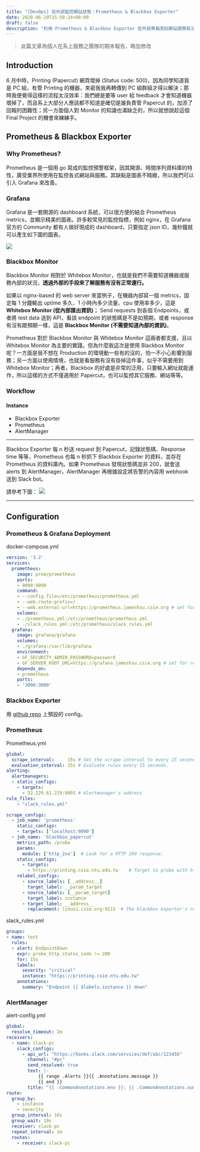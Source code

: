 ```yaml
---
title: "[DevOps] 從外部監控網站狀態：Prometheus & Blackbox Exporter"
date: 2020-06-29T15:58:24+08:00
draft: false
description: "利用 Prometheus & Blackbox Exporter 從外部黑箱測試網站服務有沒有正常運作"
---
```


> 此篇文章為個人在系上服務之團隊的期末報告，略加修改

## Introduction

6 月中時，Printing (Papercut) 網頁壞掉 (Status code: 500)，因為同學知道我是 PC 組，有管 Printing 的機器，來密我我再轉傳到 PC 組群組才得以解決；那時我便覺得這樣的流程太沒效率：我們總是要等 user 給 feedback 才會知道機器壞掉了，而且系上大部分人應該都不知道是確切是誰負責管 Papercut 的，加添了回報的困難性；另一方面個人對 Monitor 的知識也滿缺乏的，所以就想說趁這個 Final Project 的機會來練練手。

## Prometheus & Blackbox Exporter

### Why Prometheus?

Prometheus 是一個用 go 寫成的監控預警框架，因其開源、時間序列資料庫的特性，廣受業界所使用在監控各式網站與服務。其缺點是圖表不精緻，所以我們可以引入 Grafana 來改善。

### Grafana

Grafana 是一套開源的 dashboard 系統，可以很方便的結合 Prometheus metrics，並顯示精美的圖表。許多較常見的監控指標，例如 nginx，在 Grafana 官方的 Community 都有人做好現成的 dashboard，只要指定 json ID，幾秒鐘就可以產生如下圖的圖表。

![](https://i.imgur.com/esUS1Wr.png)

### Blackbox Monitor

Blackbox Monitor 相對於 Whitebox Monitor，也就是我們不需要知道機器或服務內部的狀況，**透過外部的手段來了解服務有沒有正常運行。**

如果以 nginx-based 的 web server 來當例子，在機器內部寫一個 metrics，固定每 1 分鐘輸出 uptime 多久、1 小時內多少流量、cpu 使用率多少，這是 **Whitebox Monitor (從內部匯出資訊)**；
Send requests 到各個 Endpoints，或者將 test data 送到 API，看該 endpoint 的狀態碼是不是如預期，或者 response 有沒有跟預期一樣，這是 **Blackbox Monitor (不需要知道內部的資訊)**。

Prometheus 對於 Blackbox Monitor 與 Whitebox Monitor 這兩者都支援，且以 Whitebox Monitor 為主要的實踐。但為什麼我這次是使用 Blackbox Monitor 呢？一方面是我不想在 Production 的環境動一些有的沒的，怕一不小心影響到服務；另一方面以使用情境，也就是看服務有沒有掛掉這件事，似乎不需要用到 Whitebox Monitor；再者，Blackbox 的好處是非常的泛用，只要輸入網址就能運作，所以這樣的方式不僅適用於 Papercut，也可以監控其它服務、網站等等。

### Workflow

#### Instance

- Blackbox Exporter
- Prometheus
- AlertManager

---

Blackbox Exporter 每 n 秒送 request 到 Papercut，記錄狀態碼、Response time 等等，Prometheus 也每 n 秒抓下 Blackbox Exporter 的資料，並存在 Prometheus 的資料庫內。如果 Prometheus 發現狀態碼並非 200，就會送 alerts 到 AlertManager，AlertManager 再根據設定將告警的內容用 webhook 送到 Slack bot。

請參考下圖：
![](https://i.imgur.com/oXC2VD3.jpg)

---

## Configuration

### Prometheus & Grafana Deployment

docker-compose.yml
```yaml
version: '3.2'
services:
  prometheus:
    image: prom/prometheus
    ports:
    - 9090:9090
    command:
    - --config.file=/etc/prometheus/prometheus.yml
    - --web.route-prefix=/
    - --web.external-url=https://prometheus.jameshsu.csie.org # set for reverse proxy
    volumes:
    - ./prometheus.yml:/etc/prometheus/prometheus.yml
    - ./slack_rules.yml:/etc/prometheus/slack_rules.yml
  grafana:
    image: grafana/grafana
    volumes:
    - ./grafana:/var/lib/grafana
    environment:
    - GF_SECURITY_ADMIN_PASSWORD=password
    - GF_SERVER_ROOT_URL=https://grafana.jameshsu.csie.org # set for reverse proxy
    depends_on:
    - prometheus
    ports:
    - '3000:3000'
```

### Blackbox Exporter

用 [github repo](https://github.com/prometheus/blackbox_exporter) 上預設的 config。

### Prometheus

Prometheus.yml
```yaml
global:
  scrape_interval:     15s # Set the scrape interval to every 15 seconds.
  evaluation_interval: 15s # Evaluate rules every 15 seconds.
alerting:
  alertmanagers:
  - static_configs:
    - targets:
      - 52.229.61.229:9093 # Alertmanager's address
rule_files:
    - "slack_rules.yml"

scrape_configs:
  - job_name: 'prometheus'
    static_configs:
    - targets: ['localhost:9090']
  - job_name: 'blackbox_papercut'
    metrics_path: /probe
    params:
      module: ['http_2xx']  # Look for a HTTP 200 response.
    static_configs:
      - targets:
        - https://printing.csie.ntu.edu.tw    # Target to probe with http.
    relabel_configs:
      - source_labels: [__address__]
        target_label: __param_target
      - source_labels: [__param_target]
        target_label: instance
      - target_label: __address__
        replacement: linux1.csie.org:9115  # The blackbox exporter's real address.
```

slack_rules.yml
```yaml
groups:
- name: test
  rules:
  - alert: EndpointDown
    expr: probe_http_status_code != 200
    for: 15s
    labels:
      severity: "critical"
      instance: "https://printing.csie.ntu.edu.tw"
    annotations:
      summary: "Endpoint {{ $labels.instance }} down"
```

### AlertManager

alert-config.yml
```yaml
global:
  resolve_timeout: 2m
receivers:
  - name: slack-pc
    slack_configs:
      - api_url: "https://hooks.slack.com/services/def/abc/123456"
        channel: "#pc"
        send_resolved: true
        text: |-
            {{ range .Alerts }}{{ .Annotations.message }}
            {{ end }}
        title: "{{ .CommonAnnotations.env }}: {{ .CommonAnnotations.summary }}"
route:
  group_by:
    - instance
    - severity
  group_interval: 10s
  group_wait: 10s
  receiver: slack-pc
  repeat_interval: 1m
  routes:
    - receiver: slack-pc
```
